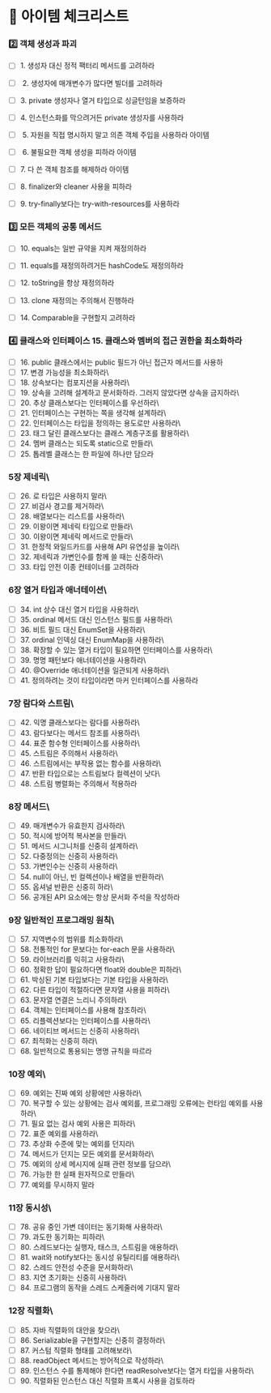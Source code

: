 # 🔎 아이템 체크리스트

### 2️⃣ 객체 생성과 파괴&#x20;

* [ ] 1\. 생성자 대신 정적 팩터리 메서드를 고려하라&#x20;
* [ ] &#x20;2\. 생성자에 매개변수가 많다면 빌더를 고려하라&#x20;
* [ ] 3\. private 생성자나 열거 타입으로 싱글턴임을 보증하라 &#x20;
* [ ] 4\. 인스턴스화를 막으려거든 private 생성자를 사용하라&#x20;
* [ ] &#x20;5\. 자원을 직접 명시하지 말고 의존 객체 주입을 사용하라 아이템
* [ ] &#x20;6\. 불필요한 객체 생성을 피하라 아이템&#x20;
* [ ] 7\. 다 쓴 객체 참조를 해제하라 아이템&#x20;
* [ ] 8\. finalizer와 cleaner 사용을 피하라&#x20;
* [ ] 9\. try-finally보다는 try-with-resources를 사용하라



### 3️⃣ 모든 객체의 공통 메서드

* [ ] 10\. equals는 일반 규약을 지켜 재정의하라
* [ ] 11\. equals를 재정의하려거든 hashCode도 재정의하라
* [ ] 12\. toString을 항상 재정의하라
* [ ] 13\. clone 재정의는 주의해서 진행하라
* [ ] 14\. Comparable을 구현할지 고려하라



### 4️⃣ 클래스와 인터페이스 15. 클래스와 멤버의 접근 권한을 최소화하라

* [ ] 16\. public 클래스에서는 public 필드가 아닌 접근자 메서드를 사용하
* [ ] 17\. 변경 가능성을 최소화하라\
* [ ] 18\. 상속보다는 컴포지션을 사용하라\
* [ ] 19\. 상속을 고려해 설계하고 문서화하라. 그러지 않았다면 상속을 금지하라\
* [ ] 20\. 추상 클래스보다는 인터페이스를 우선하라\
* [ ] 21\. 인터페이스는 구현하는 쪽을 생각해 설계하라\
* [ ] 22\. 인터페이스는 타입을 정의하는 용도로만 사용하라\
* [ ] 23\. 태그 달린 클래스보다는 클래스 계층구조를 활용하라\
* [ ] 24\. 멤버 클래스는 되도록 static으로 만들라\
* [ ] 25\. 톱레벨 클래스는 한 파일에 하나만 담으라

### 5장 제네릭\
* [ ] 26\. 로 타입은 사용하지 말라\
* [ ] 27\. 비검사 경고를 제거하라\
* [ ] 28\. 배열보다는 리스트를 사용하라\
* [ ] 29\. 이왕이면 제네릭 타입으로 만들라\
* [ ] 30\. 이왕이면 제네릭 메서드로 만들라\
* [ ] 31\. 한정적 와일드카드를 사용해 API 유연성을 높이라\
* [ ] 32\. 제네릭과 가변인수를 함께 쓸 때는 신중하라\
* [ ] 33\. 타입 안전 이종 컨테이너를 고려하라

### 6장 열거 타입과 애너테이션\
* [ ] 34\. int 상수 대신 열거 타입을 사용하라\
* [ ] 35\. ordinal 메서드 대신 인스턴스 필드를 사용하라\
* [ ] 36\. 비트 필드 대신 EnumSet을 사용하라\
* [ ] 37\. ordinal 인덱싱 대신 EnumMap을 사용하라\
* [ ] 38\. 확장할 수 있는 열거 타입이 필요하면 인터페이스를 사용하라\
* [ ] 39\. 명명 패턴보다 애너테이션을 사용하라\
* [ ] 40\. @Override 애너테이션을 일관되게 사용하라\
* [ ] 41\. 정의하려는 것이 타입이라면 마커 인터페이스를 사용하라

### 7장 람다와 스트림\
* [ ] 42\. 익명 클래스보다는 람다를 사용하라\
* [ ] 43\. 람다보다는 메서드 참조를 사용하라\
* [ ] 44\. 표준 함수형 인터페이스를 사용하라\
* [ ] 45\. 스트림은 주의해서 사용하라\
* [ ] 46\. 스트림에서는 부작용 없는 함수를 사용하라\
* [ ] 47\. 반환 타입으로는 스트림보다 컬렉션이 낫다\
* [ ] 48\. 스트림 병렬화는 주의해서 적용하라

### 8장 메서드\
* [ ] 49\. 매개변수가 유효한지 검사하라\
* [ ] 50\. 적시에 방어적 복사본을 만들라\
* [ ] 51\. 메서드 시그니처를 신중히 설계하라\
* [ ] 52\. 다중정의는 신중히 사용하라\
* [ ] 53\. 가변인수는 신중히 사용하라\
* [ ] 54\. null이 아닌, 빈 컬렉션이나 배열을 반환하라\
* [ ] 55\. 옵셔널 반환은 신중히 하라\
* [ ] 56\. 공개된 API 요소에는 항상 문서화 주석을 작성하라

### 9장 일반적인 프로그래밍 원칙\
* [ ] 57\. 지역변수의 범위를 최소화하라\
* [ ] 58\. 전통적인 for 문보다는 for-each 문을 사용하라\
* [ ] 59\. 라이브러리를 익히고 사용하라\
* [ ] 60\. 정확한 답이 필요하다면 float와 double은 피하라\
* [ ] 61\. 박싱된 기본 타입보다는 기본 타입을 사용하라\
* [ ] 62\. 다른 타입이 적절하다면 문자열 사용을 피하라\
* [ ] 63\. 문자열 연결은 느리니 주의하라\
* [ ] 64\. 객체는 인터페이스를 사용해 참조하라\
* [ ] 65\. 리플렉션보다는 인터페이스를 사용하라\
* [ ] 66\. 네이티브 메서드는 신중히 사용하라\
* [ ] 67\. 최적화는 신중히 하라\
* [ ] 68\. 일반적으로 통용되는 명명 규칙을 따르라

### 10장 예외\
* [ ] 69\. 예외는 진짜 예외 상황에만 사용하라\
* [ ] 70\. 복구할 수 있는 상황에는 검사 예외를, 프로그래밍 오류에는 런타임 예외를 사용하라\
* [ ] 71\. 필요 없는 검사 예외 사용은 피하라\
* [ ] 72\. 표준 예외를 사용하라\
* [ ] 73\. 추상화 수준에 맞는 예외를 던지라\
* [ ] 74\. 메서드가 던지는 모든 예외를 문서화하라\
* [ ] 75\. 예외의 상세 메시지에 실패 관련 정보를 담으라\
* [ ] 76\. 가능한 한 실패 원자적으로 만들라\
* [ ] 77\. 예외를 무시하지 말라

### 11장 동시성\
* [ ] 78\. 공유 중인 가변 데이터는 동기화해 사용하라\
* [ ] 79\. 과도한 동기화는 피하라\
* [ ] 80\. 스레드보다는 실행자, 태스크, 스트림을 애용하라\
* [ ] 81\. wait와 notify보다는 동시성 유틸리티를 애용하라\
* [ ] 82\. 스레드 안전성 수준을 문서화하라\
* [ ] 83\. 지연 초기화는 신중히 사용하라\
* [ ] 84\. 프로그램의 동작을 스레드 스케줄러에 기대지 말라

### 12장 직렬화\
* [ ] 85\. 자바 직렬화의 대안을 찾으라\
* [ ] 86\. Serializable을 구현할지는 신중히 결정하라\
* [ ] 87\. 커스텀 직렬화 형태를 고려해보라\
* [ ] 88\. readObject 메서드는 방어적으로 작성하라\
* [ ] 89\. 인스턴스 수를 통제해야 한다면 readResolve보다는 열거 타입을 사용하라\
* [ ] 90\. 직렬화된 인스턴스 대신 직렬화 프록시 사용을 검토하라

